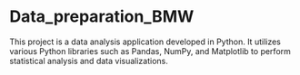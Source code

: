 # Data_preparation_BMW
This project is a data analysis application developed in Python. It utilizes various Python libraries such as Pandas, NumPy, and Matplotlib to perform statistical analysis and data visualizations.
